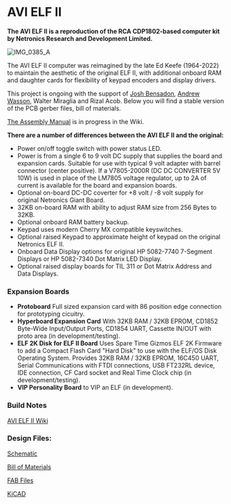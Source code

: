 # AVI ELF II

**The AVI ELF II is a reproduction of the RCA  CDP1802-based computer kit by Netronics Research and Development Limited.**

![IMG_0385_A](https://github.com/awasson/AVI-ELF-II/assets/2935397/389c3292-d899-4dbd-8639-9a8fe6a4d449)

The AVI ELF II computer was reimagined by the late Ed Keefe (1964-2022) to maintain the aesthetic of the original ELF II, with additional onboard RAM and daughter cards for flexibility of keypad encoders and display drivers.

This project is ongoing with the support of [Josh Bensadon](https://github.com/JoshBensadon), [Andrew Wasson](https://github.com/awasson), Walter Miraglia and Rizal Acob. Below you will find a stable version of the PCB gerber files, bill of materials. 

[The Assembly Manual](https://github.com/awasson/AVI-ELF-II/wiki/AVI-ELF-II-Basic-Assembly-Notes) is in progress in the Wiki.

**There are a number of differences between the AVI ELF II and the original:**

* Power on/off toggle switch with power status LED.
* Power is from a single 6 to 9 volt DC supply that supplies the board and expansion cards. Suitable for use with typical 9 volt adapter with barrel connector (center positive). If a V7805-2000R (DC DC CONVERTER 5V 10W) is used in place of the LM7805 voltage regulator, up to 2A of current is available for the board and expansion boards.
* Optional on-board DC-DC coverter for +8 volt / -8 volt supply for original Netronics Giant Board.
* 32KB on-board RAM with ability to adjust RAM size from 256 Bytes to 32KB.
* Optional onboard RAM battery backup.
* Keypad uses modern Cherry MX compatible keyswitches.
* Optional raised Keypad to approximate height of keypad on the original Netronics ELF II.
* Onboard Data Display options for original HP 5082-7740 7-Segment Displays or HP 5082-7340 Dot Matrix LED Display.
* Optional raised display boards for TIL 311 or Dot Matrix Address and Data Displays. 

### Expansion Boards
* **Protoboard** Full sized expansion card with 86 position edge connection for prototyping cicuitry. 
* **Hyperboard Expansion Card** With 32KB RAM / 32KB EPROM, CD1852 Byte-Wide Input/Output Ports, CD1854 UART, Cassette IN/OUT with proto area (in development/testing).
* **ELF 2K Disk for ELF II Board** Uses Spare Time Gizmos ELF 2K Firmware to add a Compact Flash Card "Hard Disk" to use with the ELF/OS Disk Operating System. Provides 32KB RAM / 32KB EPROM, 16C450 UART, Serial Communications with FTDI connections, USB FT232RL device, IDE connection, CF Card socket and Real Time Clock chip (in development/testing).    
* **VIP Personality Board** to VIP an ELF (in development). 

### Build Notes

[AVI ELF II Wiki](https://github.com/awasson/AVI-ELF-II/wiki/AVI-ELF-II-Basic-Assembly-Notes)

### Design Files:

[Schematic](notes/ELF-II/AVIELF2v1-Sch.pdf)

[Bill of Materials](notes/ELF-II/AVI%20ELF%20II%20Final%20BOM.xlsx)

[FAB Files](gerbers/ELF-II/AVIELF2v1-Gerbers.zip)

[KiCAD](kicad/ELF-II/AVIELF2v1-KiCad.zip)
